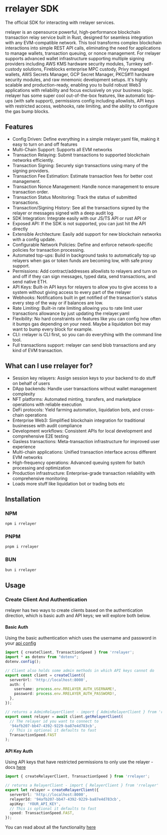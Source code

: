 # rrelayer SDK

The official SDK for interacting with rrelayer services.

rrelayer is an opensource powerful, high-performance blockchain transaction relay service built in Rust, designed for seamless integration with any EVM-compatible network.
This tool transforms complex blockchain interactions into simple REST API calls, eliminating the need for applications to manage wallets, transaction queuing, or nonce management.
For rrelayer supports advanced wallet infrastructure supporting multiple signing providers including AWS KMS hardware security modules,
Turnkey self-custody solutions, Fireblocks enterprise MPC custody, Privy managed wallets, AWS Secrets Manager, GCP Secret Manager, PKCS#11 hardware security modules, and raw mnemonic development setups.
It's highly scalable and production-ready, enabling you to build robust Web3 applications with reliability and focus exclusively on your business logic.
rrelayer has some super cool out-of-the-box features, like automatic top-ups (with safe support), permissions config including allowlists, API keys with restricted access,
webhooks, rate limiting, and the ability to configure the gas bump blocks.

## Features

- Config Driven: Define everything in a simple rrelayer.yaml file, making it easy to turn on and off features
- Multi-Chain Support: Supports all EVM networks
- Transaction Relaying: Submit transactions to supported blockchain networks efficiently.
- Transaction Signing: Securely sign transactions using many of the signing providers.
- Transaction Fee Estimation: Estimate transaction fees for better cost management.
- Transaction Nonce Management: Handle nonce management to ensure transaction order.
- Transaction Status Monitoring: Track the status of submitted transactions.
- Transaction/Signing History: See all the transactions signed by the relayer or messages signed with a deep audit log
- SDK Integration: Integrate easily with our JS/TS API or rust API or
- Exposed API: If the SDK is not supported, you can just hit the API directly
- Extensible Architecture: Easily add support for new blockchain networks with a config update.
- Configurable Network Policies: Define and enforce network-specific policies for transaction processing.
- Automated top-ups: Build in background tasks to automatically top up relayers when gas or token funds are becoming low, with safe proxy support.
- Permissions: Add contract/addresses allowlists to relayers and turn on and off if they can sign messages, typed data, send transactions, and send native ETH.
- API Keys: Built-in API keys for relayers to allow you to give access to a system without giving access to every part of the rrelayer
- Webhooks: Notifications built in get notified of the transaction's status every step of the way or if balances are low.
- Rate Limiting: Built-in rate limiting allowing you to rate limit user transactions allowance by just updating the rrelayer.yaml
- Flexibility: No hard constraints on features like you can config how often it bumps gas depending on your need. Maybe a liquidation bot may want to bump every block for example.
- CLI: rrelayer is CLI first, so you can do everything with the command line tool.
- Full transactions support: rrelayer can send blob transactions and any kind of EVM transaction.

## What can I use rrelayer for?

- Session key relayers: Assign session keys to your backend to do stuff on behalf of users
- DApp backends: Handle user transactions without wallet management complexity
- NFT platforms: Automated minting, transfers, and marketplace operations with reliable execution
- DeFi protocols: Yield farming automation, liquidation bots, and cross-chain operations
- Enterprise Web3: Simplified blockchain integration for traditional businesses with audit compliance
- Development workflows: Consistent APIs for local development and comprehensive E2E testing
- Gasless transactions: Meta-transaction infrastructure for improved user experience
- Multi-chain applications: Unified transaction interface across different EVM networks
- High-frequency operations: Advanced queuing system for batch processing and optimization
- Production infrastructure: Enterprise-grade transaction reliability with comprehensive monitoring
- Loads more stuff like liquidation bot or trading bots etc


## Installation


### NPM
```bash
npm i rrelayer
```

### PNPM
```bash
pnpm i rrelayer
```

### BUN
```bash
bun i rrelayer
```

## Usage

### Create Client And Authentication

rrelayer has two ways to create clients based on the authentication direction, which is basic auth and API keys;
we will explore both below.

#### Basic Auth

Using the basic authentication which uses the username and password in your [api config](/config/api-config)

```ts
import { createClient, TransactionSpeed } from 'rrelayer';
import * as dotenv from "dotenv";
dotenv.config();

// Client also holds some admin methods in which API keys cannot do
export const client = createClient({
  serverUrl: 'http://localhost:8000',
  auth: {
    username: process.env.RRELAYER_AUTH_USERNAME!,
    password: process.env.RRELAYER_AUTH_PASSWORD!,
  },
});

// returns a AdminRelayerClient - import { AdminRelayerClient } from 'rrelayer'
export const relayer = await client.getRelayerClient(
  // The relayer id you want to connect to
  '94afb207-bb47-4392-9229-ba87e4d783cb',
  // This is optional it defaults to fast
  TransactionSpeed.FAST
);
```

#### API Key Auth

Using API keys that have restricted permissions to only use the relayer - docs [here](config/networks/api-keys)

```ts
import { createRelayerClient, TransactionSpeed } from 'rrelayer';

// returns a RelayerClient - import { RelayerClient } from 'rrelayer'
export let relayer = createRelayerClient({
  serverUrl: 'http://localhost:8000',
  relayerId: '94afb207-bb47-4392-9229-ba87e4d783cb',
  apiKey: 'YOUR_API_KEY',
  // This is optional it defaults to fast
  speed: TransactionSpeed.FAST,
});
```

You can read about all the functionality [here](https://rrelayer.xyz/integration/sdk/installation/node)